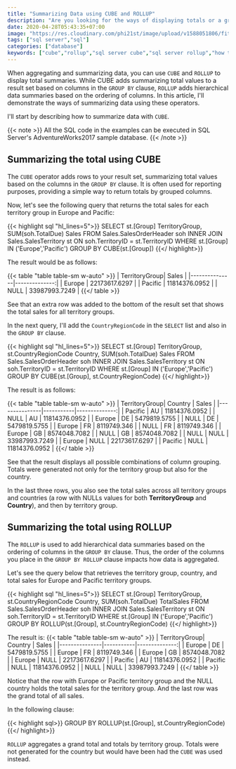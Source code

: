 ```yaml
---
title: "Summarizing Data using CUBE and ROLLUP"
description: "Are you looking for the ways of displaying totals or a grand total in your query result? Click to learn how to do that using CUBE and ROLLUP."
date: 2020-04-28T05:43:35+07:00
image: "https://res.cloudinary.com/phi21st/image/upload/v1588051806/fitrianingrum.me/2020_cube-rollup.png"
tags: ["sql server","sql"]
categories: ["database"]
keywords: ["cube","rollup","sql server cube","sql server rollup","how to use cube rollup"]
---
```


When aggregating and summarizing data, you can use `CUBE` and `ROLLUP` to display total summaries.
While CUBE adds summarizing total values to a result set based on columns in the `GROUP BY` clause, 
`ROLLUP` adds hierarchical data summaries based on the ordering of columns.
In this article, I'll demonstrate the ways of summarizing data using these operators.

I'll start by describing how to summarize data with `CUBE`. 

{{< note >}}
All the SQL code in the examples can be executed in SQL Server's AdventureWorks2017 sample database.
{{< /note >}}

## Summarizing the total using CUBE

The `CUBE` operator adds rows to your result set, summarizing total values based on the columns in the `GROUP BY` clause.
It is often used for reporting purposes, providing a simple way to return totals by grouped columns.

Now, let's see the following query that returns the total sales for each territory group in Europe and Pacific:

{{< highlight sql "hl_lines=5">}}
SELECT	st.[Group] TerritoryGroup, SUM(soh.TotalDue) Sales
FROM	Sales.SalesOrderHeader soh
		INNER JOIN Sales.SalesTerritory st ON soh.TerritoryID = st.TerritoryID
WHERE	st.[Group] IN ('Europe','Pacific')
GROUP BY CUBE(st.[Group])
{{</ highlight>}}

The result would be as follows:

{{< table "table table-sm w-auto" >}}
| TerritoryGroup| Sales			|
|---------------|--------------:|
| Europe		| 22173617.6297 |
| Pacific		| 11814376.0952	|
| NULL			| 33987993.7249 |
{{</ table >}}

See that an extra row was added to the bottom of the result set that shows the total sales for all territory groups.

In the next query, I'll add the `CountryRegionCode` in the `SELECT` list and also in the `GROUP BY` clause.

{{< highlight sql "hl_lines=5">}}
SELECT	st.[Group] TerritoryGroup, st.CountryRegionCode Country, SUM(soh.TotalDue) Sales
FROM	Sales.SalesOrderHeader soh
		INNER JOIN Sales.SalesTerritory st ON soh.TerritoryID = st.TerritoryID
WHERE	st.[Group] IN ('Europe','Pacific')
GROUP BY CUBE(st.[Group], st.CountryRegionCode)
{{</ highlight>}}

The result is as follows:

{{< table "table table-sm w-auto" >}}
| TerritoryGroup| Country	|		Sales	|
|---------------|-----------|--------------:|
| Pacific		| AU		| 11814376.0952	|
| NULL			| AU		| 11814376.0952	|
| Europe		| DE		| 5479819.5755	|
| NULL			| DE		| 5479819.5755	|
| Europe		| FR		| 8119749.346	|
| NULL			| FR		| 8119749.346	|
| Europe		| GB		| 8574048.7082	|
| NULL			| GB		| 8574048.7082	|
| NULL			| NULL		| 33987993.7249	|
| Europe		| NULL		| 22173617.6297	|
| Pacific		| NULL		| 11814376.0952	|
{{</ table >}}

See that the result displays all possible combinations of column grouping.
Totals were generated not only for the territory group but also for the country.

In the last three rows, you also see the total sales across all territory groups and countries (a row with NULLs values for both **TerritoryGroup** and **Country**),
 and then by territory group.

## Summarizing the total using ROLLUP 

The `ROLLUP` is used to add hierarchical data summaries based on the ordering of columns in the `GROUP BY` clause.
Thus, the order of the columns you place in the `GROUP BY ROLLUP` clause impacts how data is aggregated. 

Let's see the query below that retrieves the territory group, country, and total sales for Europe and Pacific territory groups.

{{< highlight sql "hl_lines=5">}}
SELECT	st.[Group] TerritoryGroup, st.CountryRegionCode Country, SUM(soh.TotalDue) TotalSales
FROM	Sales.SalesOrderHeader soh
		INNER JOIN Sales.SalesTerritory st ON soh.TerritoryID = st.TerritoryID
WHERE	st.[Group] IN ('Europe','Pacific')
GROUP BY ROLLUP(st.[Group], st.CountryRegionCode)
{{</ highlight>}}

The result is:
{{< table "table table-sm w-auto" >}}
| TerritoryGroup| Country	|		Sales	|
|---------------|-----------|--------------:|
| Europe		| DE		| 5479819.5755	|
| Europe		| FR		| 8119749.346	|
| Europe		| GB		| 8574048.7082	|
| Europe		| NULL		| 22173617.6297	|
| Pacific		| AU		| 11814376.0952	|
| Pacific		| NULL		| 11814376.0952	|
| NULL			| NULL		| 33987993.7249	|
{{</ table >}}

Notice that the row with Europe or Pacific territory group and the NULL country holds the total sales for the territory group.
And the last row was the grand total of all sales.

In the following clause:

{{< highlight sql>}}
GROUP BY ROLLUP(st.[Group], st.CountryRegionCode)
{{</ highlight>}}

`ROLLUP` aggregates a grand total and totals by territory group. 
Totals were not generated for the country but would have been had the `CUBE` was used instead. 